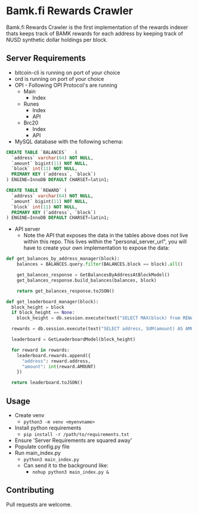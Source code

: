 # Bamk.fi Rewards Crawler

Bamk.fi Rewards Crawler is the first implementation of the rewards indexer thats keeps track of BAMK rewards for each address by keeping track of NUSD synthetic dollar holdings per block.

## Server Requirements

- bitcoin-cli is running on port of your choice
- ord is running on port of your choice
- OPI - Following OPI Protocol's are running
  - Main
    - Index
  - Runes
    - Index
    - API
  - Brc20
    - Index
    - API
- MySQL database with the following schema:

```sql
CREATE TABLE `BALANCES`   (
  `address` varchar(64) NOT NULL,
  `amount` bigint(11) NOT NULL,
  `block` int(11) NOT NULL,
  PRIMARY KEY (`address`, `block`)
) ENGINE=InnoDB DEFAULT CHARSET=latin1;

CREATE TABLE `REWARD` (
  `address` varchar(64) NOT NULL,
  `amount` bigint(11) NOT NULL,
  `block` int(11) NOT NULL,
  PRIMARY KEY (`address`, `block`)
) ENGINE=InnoDB DEFAULT CHARSET=latin1;
```

- API server
  - Note the API that exposes the data in the tables above does not live within this repo.
This lives within the "personal_server_url", you will have to create your own implementation to expose the data:

```python
def get_balances_by_address_manager(block):
    balances = BALANCES.query.filter(BALANCES.block == block).all()

    get_balances_response = GetBalancesByAddressAtBlockModel()
    get_balances_response.build_balances(balances, block)

    return get_balances_response.toJSON()

def get_leaderboard_manager(block):
  block_height = block
  if block_height == None:
    block_height = db.session.execute(text("SELECT MAX(block) from REWARD")).fetchone()[0]

  rewards = db.session.execute(text("SELECT address, SUM(amount) AS AMOUNT from REWARD where block <= :block GROUP BY address ORDER BY amount DESC"), {"block": block_height})

  leaderboard = GetLeaderboardModel(block_height)

  for reward in rewards:
    leaderboard.rewards.append({
      "address": reward.address,
      "amount": int(reward.AMOUNT)
    })

  return leaderboard.toJSON()
```

## Usage

- Create venv
  - ```python3 -m venv <myenvname>```
- Install python requirements
  - ```pip install -r /path/to/requirements.txt```
- Ensure 'Server Requirements are squared away'
- Populate config.py file
- Run main_index.py
  - ```python3 main_index.py```
  - Can send it to the background like:
    - ```nohup python3 main_index.py &```

## Contributing

Pull requests are welcome.
